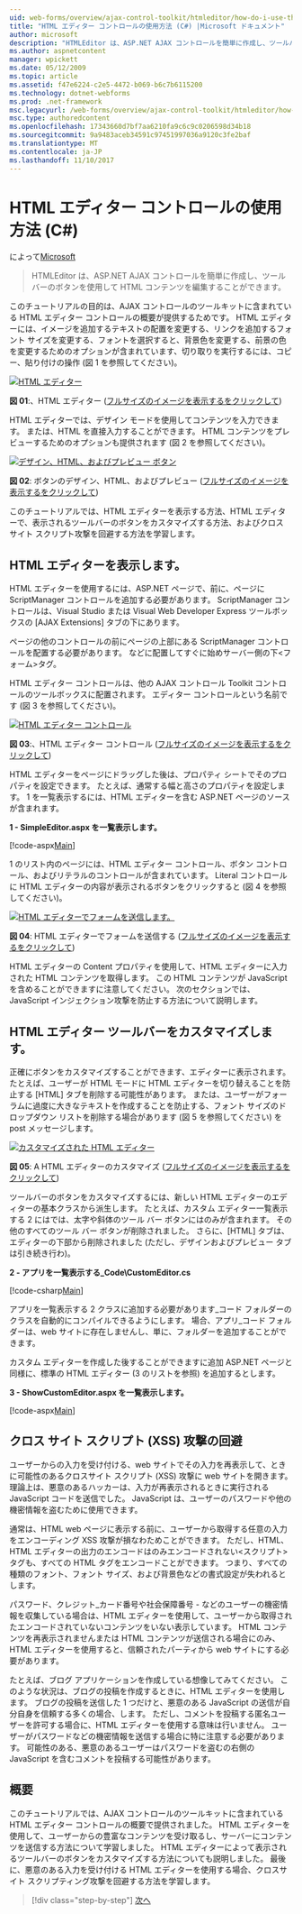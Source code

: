 ```yaml
---
uid: web-forms/overview/ajax-control-toolkit/htmleditor/how-do-i-use-the-html-editor-control-cs
title: "HTML エディター コントロールの使用方法 (C#) |Microsoft ドキュメント"
author: microsoft
description: "HTMLEditor は、ASP.NET AJAX コントロールを簡単に作成し、ツールバーのボタンを使用して HTML コンテンツを編集することができます。"
ms.author: aspnetcontent
manager: wpickett
ms.date: 05/12/2009
ms.topic: article
ms.assetid: f47e6224-c2e5-4472-b069-b6c7b6115200
ms.technology: dotnet-webforms
ms.prod: .net-framework
msc.legacyurl: /web-forms/overview/ajax-control-toolkit/htmleditor/how-do-i-use-the-html-editor-control-cs
msc.type: authoredcontent
ms.openlocfilehash: 17343660d7bf7aa6210fa9c6c9c0206598d34b18
ms.sourcegitcommit: 9a9483aceb34591c97451997036a9120c3fe2baf
ms.translationtype: MT
ms.contentlocale: ja-JP
ms.lasthandoff: 11/10/2017
---
```

<a name="how-do-i-use-the-html-editor-control-c"></a>HTML エディター コントロールの使用方法 (C#)
====================
によって[Microsoft](https://github.com/microsoft)

> HTMLEditor は、ASP.NET AJAX コントロールを簡単に作成し、ツールバーのボタンを使用して HTML コンテンツを編集することができます。


このチュートリアルの目的は、AJAX コントロールのツールキットに含まれている HTML エディター コントロールの概要が提供するためです。 HTML エディターには、イメージを追加するテキストの配置を変更する、リンクを追加するフォント サイズを変更する、フォントを選択すると、背景色を変更する、前景の色を変更するためのオプションが含まれています、切り取りを実行するには、コピー、貼り付けの操作 (図 1 を参照してください)。


[![HTML エディター](how-do-i-use-the-html-editor-control-cs/_static/image1.jpg)](how-do-i-use-the-html-editor-control-cs/_static/image1.png)

**図 01**:、HTML エディター ([フルサイズのイメージを表示するをクリックして](how-do-i-use-the-html-editor-control-cs/_static/image2.png))


HTML エディターでは、デザイン モードを使用してコンテンツを入力できます。 または、HTML を直接入力することができます。 HTML コンテンツをプレビューするためのオプションも提供されます (図 2 を参照してください)。


[![デザイン、HTML、およびプレビュー ボタン](how-do-i-use-the-html-editor-control-cs/_static/image2.jpg)](how-do-i-use-the-html-editor-control-cs/_static/image3.png)

**図 02**: ボタンのデザイン、HTML、およびプレビュー ([フルサイズのイメージを表示するをクリックして](how-do-i-use-the-html-editor-control-cs/_static/image4.png))


このチュートリアルでは、HTML エディターを表示する方法、HTML エディターで、表示されるツールバーのボタンをカスタマイズする方法、およびクロス サイト スクリプト攻撃を回避する方法を学習します。

## <a name="displaying-the-html-editor"></a>HTML エディターを表示します。

HTML エディターを使用するには、ASP.NET ページで、前に、ページに ScriptManager コントロールを追加する必要があります。 ScriptManager コントロールは、Visual Studio または Visual Web Developer Express ツールボックスの [AJAX Extensions] タブの下にあります。

ページの他のコントロールの前にページの上部にある ScriptManager コントロールを配置する必要があります。 などに配置してすぐに始めサーバー側の下&lt;フォーム&gt;タグ。

HTML エディター コントロールは、他の AJAX コントロール Toolkit コントロールのツールボックスに配置されます。 エディター コントロールという名前です (図 3 を参照してください)。


[![HTML エディター コントロール](how-do-i-use-the-html-editor-control-cs/_static/image3.jpg)](how-do-i-use-the-html-editor-control-cs/_static/image5.png)

**図 03**:、HTML エディター コントロール ([フルサイズのイメージを表示するをクリックして](how-do-i-use-the-html-editor-control-cs/_static/image6.png))


HTML エディターをページにドラッグした後は、プロパティ シートでそのプロパティを設定できます。 たとえば、通常する幅と高さのプロパティを設定します。 1 を一覧表示するには、HTML エディターを含む ASP.NET ページのソースが含まれます。

**1 - SimpleEditor.aspx を一覧表示します。**

[!code-aspx[Main](how-do-i-use-the-html-editor-control-cs/samples/sample1.aspx)]

1 のリスト内のページには、HTML エディター コントロール、ボタン コントロール、およびリテラルのコントロールが含まれています。 Literal コントロールに HTML エディターの内容が表示されるボタンをクリックすると (図 4 を参照してください)。


[![HTML エディターでフォームを送信します。](how-do-i-use-the-html-editor-control-cs/_static/image4.jpg)](how-do-i-use-the-html-editor-control-cs/_static/image7.png)

**図 04**: HTML エディターでフォームを送信する ([フルサイズのイメージを表示するをクリックして](how-do-i-use-the-html-editor-control-cs/_static/image8.png))


HTML エディターの Content プロパティを使用して、HTML エディターに入力された HTML コンテンツを取得します。 この HTML コンテンツが JavaScript を含めることができますに注意してください。 次のセクションでは、JavaScript インジェクション攻撃を防止する方法について説明します。

## <a name="customizing-the-html-editor-toolbar"></a>HTML エディター ツールバーをカスタマイズします。

正確にボタンをカスタマイズすることができます、エディターに表示されます。 たとえば、ユーザーが HTML モードに HTML エディターを切り替えることを防止する [HTML] タブを削除する可能性があります。 または、ユーザーがフォーラムに過度に大きなテキストを作成することを防止する、フォント サイズのドロップダウン リストを削除する場合があります (図 5 を参照してください) を post メッセージします。


[![カスタマイズされた HTML エディター](how-do-i-use-the-html-editor-control-cs/_static/image5.jpg)](how-do-i-use-the-html-editor-control-cs/_static/image9.png)

**図 05**: A HTML エディターのカスタマイズ ([フルサイズのイメージを表示するをクリックして](how-do-i-use-the-html-editor-control-cs/_static/image10.png))


ツールバーのボタンをカスタマイズするには、新しい HTML エディターのエディターの基本クラスから派生します。 たとえば、カスタム エディター一覧表示する 2 にはでは、太字や斜体のツール バー ボタンにはのみが含まれます。 その他のすべてのツール バー ボタンが削除されました。 さらに、[HTML] タブは、エディターの下部から削除されました (ただし、デザインおよびプレビュー タブは引き続き行わ)。

**2 - アプリを一覧表示する\_Code\CustomEditor.cs**

[!code-csharp[Main](how-do-i-use-the-html-editor-control-cs/samples/sample2.cs)]

アプリを一覧表示する 2 クラスに追加する必要があります\_コード フォルダーのクラスを自動的にコンパイルできるようにします。 場合、アプリ\_コード フォルダーは、web サイトに存在しませんし、単に、フォルダーを追加することができます。

カスタム エディターを作成した後することができますに追加 ASP.NET ページと同様に、標準の HTML エディター (3 のリストを参照) を追加するとします。

**3 - ShowCustomEditor.aspx を一覧表示します。**

[!code-aspx[Main](how-do-i-use-the-html-editor-control-cs/samples/sample3.aspx)]

## <a name="avoiding-cross-site-scripting-xss-attacks"></a>クロス サイト スクリプト (XSS) 攻撃の回避

ユーザーからの入力を受け付ける、web サイトでその入力を再表示して、ときに可能性のあるクロスサイト スクリプト (XSS) 攻撃に web サイトを開きます。 理論上は、悪意のあるハッカーは、入力が再表示されるときに実行される JavaScript コードを送信でした。 JavaScript は、ユーザーのパスワードや他の機密情報を盗むために使用できます。

通常は、HTML web ページに表示する前に、ユーザーから取得する任意の入力をエンコーディング XSS 攻撃が損なわためことができます。 ただし、HTML、HTML エディターの出力のエンコードはのみエンコードされない&lt;スクリプト&gt;タグも、すべての HTML タグをエンコードことができます。 つまり、すべての種類のフォント、フォント サイズ、および背景色などの書式設定が失われるとします。

パスワード、クレジット_カード番号や社会保障番号 - などのユーザーの機密情報を収集している場合は、HTML エディターを使用して、ユーザーから取得されたエンコードされていないコンテンツをいない表示しています。 HTML コンテンツを再表示されませんまたは HTML コンテンツが送信される場合にのみ、HTML エディターを使用すると、信頼されたパーティから web サイトにする必要があります。

たとえば、ブログ アプリケーションを作成している想像してみてください。 このような状況は、ブログの投稿を作成するときに、HTML エディターを使用します。 ブログの投稿を送信した 1 つだけと、悪意のある JavaScript の送信が自分自身を信頼する多くの場合、します。 ただし、コメントを投稿する匿名ユーザーを許可する場合に、HTML エディターを使用する意味は行いません。 ユーザーがパスワードなどの機密情報を送信する場合に特に注意する必要があります。 可能性のある、悪意のあるユーザーはパスワードを盗むの右側の JavaScript を含むコメントを投稿する可能性があります。

## <a name="summary"></a>概要

このチュートリアルでは、AJAX コントロールのツールキットに含まれている HTML エディター コントロールの概要で提供されました。 HTML エディターを使用して、ユーザーからの豊富なコンテンツを受け取るし、サーバーにコンテンツを送信する方法について学習しました。 HTML エディターによって表示されるツールバーのボタンをカスタマイズする方法についても説明しました。 最後に、悪意のある入力を受け付ける HTML エディターを使用する場合、クロスサイト スクリプティング攻撃を回避する方法を学習します。

>[!div class="step-by-step"]
[次へ](how-do-i-use-the-html-editor-control-vb.md)
